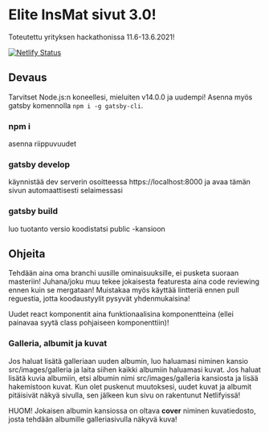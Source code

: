 # Elite InsMat sivut 3.0!

Toteutettu yrityksen hackathonissa 11.6-13.6.2021!

[![Netlify Status](https://api.netlify.com/api/v1/badges/e3febd63-9343-4739-aeab-4119d6215309/deploy-status)](https://app.netlify.com/sites/stupefied-davinci-a52454/deploys)

## Devaus

Tarvitset Node.js:n koneellesi, mieluiten v14.0.0 ja uudempi! Asenna myös gatsby komennolla `npm i -g gatsby-cli`.

### npm i

asenna riippuvuudet

### gatsby develop

käynnistää dev serverin osoitteessa https://localhost:8000 ja avaa tämän sivun automaattisesti selaimessasi

### gatsby build

luo tuotanto versio koodistatsi public -kansioon

## Ohjeita

Tehdään aina oma branchi uusille ominaisuuksille, ei pusketa suoraan masteriin! Juhana/joku muu tekee jokaisesta featuresta aina code reviewing ennen kuin se mergataan! Muistakaa myös käyttää lintteriä ennen pull reguestia, jotta koodaustyylit pysyvät yhdenmukaisina!

Uudet react komponentit aina funktionaalisina komponentteina (ellei painavaa syytä class pohjaiseen komponenttiin)!

### Galleria, albumit ja kuvat

Jos haluat lisätä galleriaan uuden albumin, luo haluamasi niminen kansio src/images/galleria ja laita siihen kaikki albumiin haluamasi kuvat. Jos haluat lisätä kuvia albumiin, etsi albumin nimi src/images/galleria kansiosta ja lisää hakemistoon kuvat. Kun olet puskenut muutoksesi, uudet kuvat ja albumit pitäisivät näkyä sivulla, sen jälkeen kun sivu on rakentunut Netlifyissä!

HUOM! Jokaisen albumin kansiossa on oltava **cover** niminen kuvatiedosto, josta tehdään albumille galleriasivulla näkyvä kuva!
